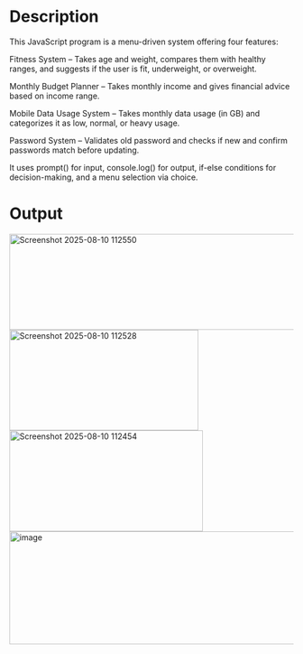 # Description
This JavaScript program is a menu-driven system offering four features:

Fitness System – Takes age and weight, compares them with healthy ranges, and suggests if the user is fit, underweight, or overweight.

Monthly Budget Planner – Takes monthly income and gives financial advice based on income range.

Mobile Data Usage System – Takes monthly data usage (in GB) and categorizes it as low, normal, or heavy usage.

Password System – Validates old password and checks if new and confirm passwords match before updating.

It uses prompt() for input, console.log() for output, if-else conditions for decision-making, and a menu selection via choice.
# Output

<img width="549" height="170" alt="Screenshot 2025-08-10 112550" src="https://github.com/user-attachments/assets/b0bf3ce3-b923-4410-9097-639ca77cdc30" />
<img width="335" height="178" alt="Screenshot 2025-08-10 112528" src="https://github.com/user-attachments/assets/3d1727ab-62bf-4aaf-9017-10af8d60cef2" />
<img width="343" height="179" alt="Screenshot 2025-08-10 112454" src="https://github.com/user-attachments/assets/e0ac6020-639f-4088-a002-f46acfb8eeb7" />
<img width="679" height="200" alt="image" src="https://github.com/user-attachments/assets/5cdc379f-1ba7-44cb-9903-55b4a2cac7ff" />
